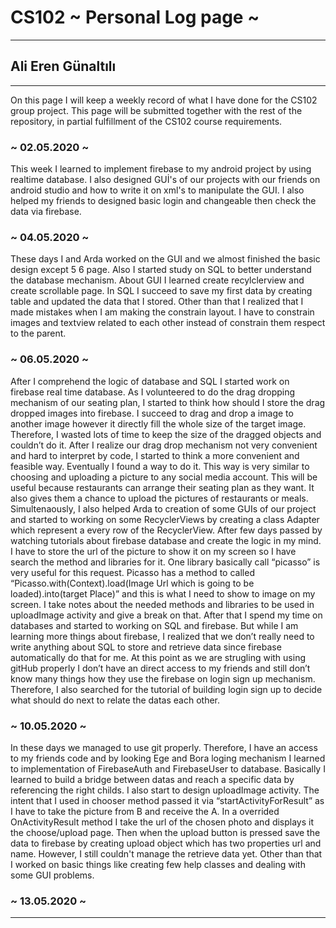 # CS102 ~ Personal Log page ~
****
## Ali Eren Günaltılı
****

On this page I will keep a weekly record of what I have done for the CS102 group project. This page will be submitted together with the rest of the repository, in partial fulfillment of the CS102 course requirements.

### ~ 02.05.2020 ~
This week I learned to implement firebase to my android project by using realtime database. I also designed GUİ's of our projects with our friends on android studio and how to write it on xml's to manipulate the GUI. I also helped my friends to designed basic login and changeable then check the data via firebase.

### ~ 04.05.2020 ~
 These days I and Arda worked on the GUI and we almost finished the basic design except 5 6 page. Also I started study on SQL to better understand the database mechanism. About GUI I learned create recylclerview and create scrollable page. In SQL I succeed to save my first data by creating table and updated the data that I stored. Other than that I realized that I made mistakes when I am making the constrain layout. I have to constrain images and textview related to each other instead of constrain them respect to the parent. 

### ~ 06.05.2020 ~
 After I comprehend the logic of database and SQL I started work on firebase real time database. As I volunteered to do the drag dropping mechanism of our seating plan, I started to think how should I store the drag dropped images into firebase. I succeed to drag and drop a image to another image however it directly fill the whole size of the target image. Therefore, I wasted lots of time to keep the size of the dragged objects and couldn’t do it. After I realize our drag drop mechanism not very convenient and hard to interpret by code, I started to think a more convenient and feasible way. Eventually I found a way to do it. This way is very similar to choosing and uploading a picture to any social media account. This will be useful because restaurants can arrange their seating plan as they want. It also gives them a chance to upload the pictures of restaurants or meals. Simultenaously, I also helped Arda to creation of some GUIs of our project and started to working on some RecyclerViews by creating a class Adapter which represent a every row of the RecyclerView. After few days passed by watching tutorials about firebase database and create the logic in my mind. I have to store the url of the picture to show it on my screen so I have search the method and libraries for it. One library basically call “picasso” is very useful for this request. Picasso has a method to called “Picasso.with(Context).load(Image Url which is going to be loaded).into(target Place)” and this is what I need to show to image on my screen. I take notes about the needed methods and libraries to be used in uploadImage activity and give a break on that.  After that I spend my time on databases and started to working on SQL and firebase. But while I am learning more things about firebase, I realized that we don’t really need to write anything about SQL to store and retrieve data since firebase automatically do that for me. At this point as we are strugling with using gitHub properly I don’t have an direct access to my friends and still don’t know many things how they use the firebase on login sign up mechanism. Therefore, I also searched for the tutorial of building login sign up to decide what should do next to relate the datas each other.
 
 ### ~ 10.05.2020 ~
 In these days we managed to use git properly. Therefore, I have an access to my friends code and by looking Ege and Bora loging mechanism I learned to implementation of FirebaseAuth and FirebaseUser to database. Basically I learned to build a bridge between datas and reach a specific data by referencing the right childs. I also start to design uploadImage activity. The intent that I used in chooser method passed it via “startActivityForResult” as I have to take the picture from B and receive the A. In a overrided OnActivityResult method I take the url of the chosen photo and displays it the choose/upload page. Then when the upload button is pressed save the data to firebase by creating upload object which has two properties url and name. However, I still couldn't manage the retrieve data yet. Other than that I worked on basic things like creating few help classes and dealing with some GUI problems.

 ### ~ 13.05.2020 ~
 
 
 

****
